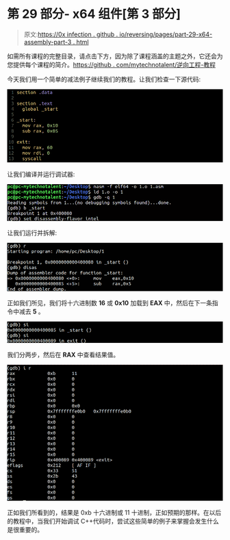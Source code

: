 # 第 29 部分- x64 组件[第 3 部分]

> 原文:[https://0x infection . github . io/reversing/pages/part-29-x64-assembly-part-3 . html](https://0xinfection.github.io/reversing/pages/part-29-x64-assembly-part-3.html)

如需所有课程的完整目录，请点击下方，因为除了课程涵盖的主题之外，它还会为您提供每个课程的简介。[https://github . com/mytechnotalent/逆向工程-教程](https://github.com/mytechnotalent/Reverse-Engineering-Tutorial)

今天我们用一个简单的减法例子继续我们的教程。让我们检查一下源代码:

![](img/43346b10d97c700816a0f4db91cc86c2.png)

让我们编译并运行调试器:

![](img/8c674fd36ab4f83a77282a3f5cb3e719.png)

让我们运行并拆解:

![](img/f092124839ad6e9ac73b2d3b388bc01e.png)

正如我们所见，我们将十六进制数 **16** 或 **0x10** 加载到 **EAX** 中，然后在下一条指令中减去 **5** 。

![](img/c44f24af929ec6295d66bb7e396ad182.png)

我们分两步，然后在 **RAX** 中查看结果值。

![](img/478a2f83d405db06ff0613e7bb05e899.png)

正如我们所看到的，结果是 0xb 十六进制或 11 十进制，正如预期的那样。在以后的教程中，当我们开始调试 C++代码时，尝试这些简单的例子来掌握会发生什么是很重要的。
